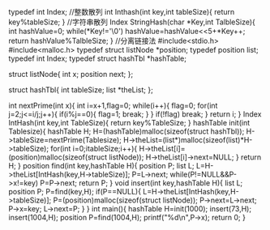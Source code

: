 typedef int Index;
//整数散列
int Inthash(int key,int tableSize){
	return key%tableSize;
}
//字符串散列
Index StringHash(char *Key,int TalbleSize){
    int hashValue=0;
    while(*Key!='\0')
        hashValue=hashValue<<5+*Key++;
    return hashValue%TalbleSize;
}
//分离链接法
#include<stdio.h>
#include<malloc.h>
typedef struct listNode *position;
typedef position list;
typedef int Index;
typedef struct hashTbl *hashTable;

struct listNode{
    int x;
    position next;
}; 

struct hashTbl{
    int tableSize;
    list *theList;
};

int nextPrime(int x){
    int i=x+1,flag=0;
    while(i++){
        flag=0;
        for(int j=2;j<=i/j;j++){
            if(i%j==0){
                flag=1;
                break;
            }
        }
        if(!flag)
            break;
    }
    return i;
}
Index IntHash(int key,int TableSize){
    return key%TableSize;
}
hashTable init(int Tablesize){
    hashTable H;
    H=(hashTable)malloc(sizeof(struct hashTbl));
    H->tableSize=nextPrime(Tablesize);
    H->theList=(list*)malloc(sizeof(list)*H->tableSize);
    for(int i=0;i<H->tableSize;i++){
        H->theList[i]=(position)malloc(sizeof(struct listNode));
        H->theList[i]->next=NULL;
    }
    return H;
}
position find(int key,hashTable H){
    position P;
    list L;
    L=H->theList[IntHash(key,H->tableSize)];
    P=L->next;
    while(P!=NULL&&P->x!=key)
        P=P->next;
    return P;
}
void insert(int key,hashTable H){
    list L;
    position P;
    P=find(key,H);
    if(P==NULL){
        L=H->theList[IntHash(key,H->tableSize)];
        P=(position)malloc(sizeof(struct listNode));
        P->next=L->next;
        P->x=key;
        L->next=P;
    }
}
int main(){
    hashTable H=init(1000);
    insert(73,H);
    insert(1004,H);
    position P=find(1004,H);
    printf("%d\n",P->x);
    return 0;
}
